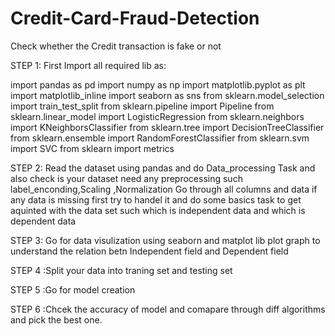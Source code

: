 # Credit-Card-Fraud-Detection
Check whether the Credit transaction is fake or not

STEP 1: First Import all required lib as:

import pandas as pd
import numpy as np
import matplotlib.pyplot as plt
import matplotlib_inline
import seaborn as sns
from sklearn.model_selection import train_test_split
from sklearn.pipeline import Pipeline
from sklearn.linear_model import LogisticRegression
from sklearn.neighbors import KNeighborsClassifier
from sklearn.tree import DecisionTreeClassifier
from sklearn.ensemble import RandomForestClassifier
from sklearn.svm import SVC
from sklearn import metrics

STEP 2: Read the dataset using pandas and do Data_processing Task and also check is your dataset need any preprocessing such label_enconding,Scaling ,Normalization
Go through all columns and data if any data is missing first try to handel it and do
some basics task to get aquinted with the data set such which is independent data and which is dependent data

STEP 3: Go for data visulization using seaborn and matplot lib 
plot graph to understand the relation betn Independent field and Dependent field

STEP 4 :Split your data into traning set and testing set 

STEP 5 :Go for model creation

STEP 6 :Chcek the accuracy of model and comapare through diff algorithms and pick the best one.
